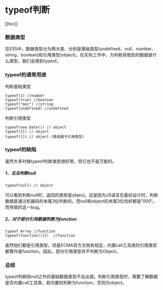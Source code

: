 
# typeof判断
[[toc]]
### 数据类型

  在ES5中，数据类型分为两大类，分别是基础类型(undefined、null、number、string、boolean)和引用类型(object)。在实际工作中，为判断获取到的数据是什么类型，我们会用到typeof。



### typeof的通常用途



判断基础类型

```
typeof(1) //number
typeof(true) //boolean
typeof("moc") //string
typeof(undefined) //undefined
```

判断引用类型

```
typeof(new Date()) // object
typeof({}) // object
typeof([]) // object (数组属于引用类型)
```



### typeof的缺陷

  虽然大多时候typeof判断类型很好用，但它也不是万能的。

##### 1、无法判断null

```
typeof(null) // object
```

可以看到判断null时，返回的类型是object。这是因为JS语言在最初设计时，判断数据是通过机器码的末尾3位判断的。而null和object的末尾3位恰好都是”000“。而导致的这一bug。

##### 2、对于部分引用数据判断为function

``` 
typeof Array //function
typeof(function(){})  //function
```

虽然他们都是引用类型，但是ECMA官方文档有规定，内置call工具类的引用类型都算作是function。因此，部分引用类型并不判断为Object。

### 总结

  typeof判断除null之外的基础数据类型不会出错。判断引用类型时，需要了解数据是否内置call工具类，若内置则判断为function，否则为object。

